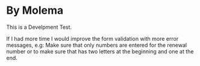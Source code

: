 # By Molema
This is a Develpment Test.

If I had more time I would improve the form validation with more error messages, e.g: Make sure that only numbers are entered for the  renewal number or to make sure that has two letters at the beginning and one at the end.
